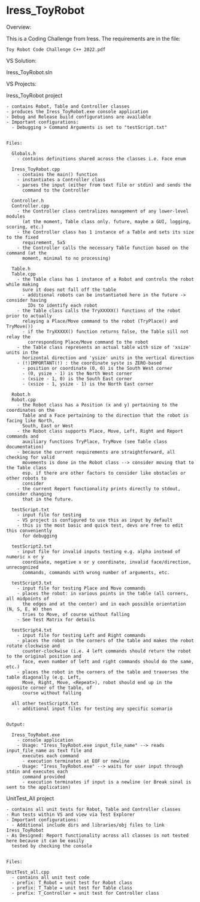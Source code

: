 # Iress_ToyRobot

Overview:

  This is a Coding Challenge from Iress. The requirements are in the file:

    Toy Robot Code Challenge C++ 2022.pdf


VS Solution:

  Iress_ToyRobot.sln


VS Projects:

  Iress_ToyRobot project

    - contains Robot, Table and Controller classes
    - produces the Iress_ToyRobot.exe console application
    - Debug and Release build configurations are available
    - Important configurations:
      - Debugging > Command Arguments is set to "testScript.txt"


    Files:

      Globals.h
        - contains definitions shared across the classes i.e. Face enum

      Iress_ToyRobot.cpp
        - contains the main() function
        - instantiates a Controller class
        - parses the input (either from text file or stdin) and sends the
          command to the Controller

      Controller.h
      Controller.cpp
        - the Controller class centralizes management of any lower-level modules
          (at the moment, Table class only. future, maybe a GUI, logging, scoring, etc.)
        - the Controller class has 1 instance of a Table and sets its size to the fixed
          requirement, 5x5
        - the Controller calls the necessary Table function based on the command (at the
          moment, minimal to no processing)

      Table.h
      Table.cpp
        - the Table class has 1 instance of a Robot and controls the robot while making
          sure it does not fall off the table
          - additional robots can be instantiated here in the future -> consider having
            IDs to identify each robot
        - the Table class calls the TryXXXXX() functions of the robot prior to actually
          relaying a Place/Move command to the robot (TryPlace() and TryMove())
          - if the TryXXXXX() function returns false, the Table sill not relay the
            corresponding Place/Move command to the robot
        - the Table class represents an actual table with size of 'xsize' units in the
          horizontal direction and 'ysize' units in the vertical direction
        - (!)IMPORTANT(!) : the coordinate syste is ZERO-based
          - position or coordinate (0, 0) is the South West corner
          - (0, ysize - 1) is the North West corner
          - (xsize - 1, 0) is the South East corner
          - (xsize - 1, ysize - 1) is the North East corner

      Robot.h
      Robot.cpp
        - the Robot class has a Position (x and y) pertaining to the coordinates on the
          Table and a Face pertaining to the direction that the robot is facing like North,
          South, East or West
        - the Robot class supports Place, Move, Left, Right and Report commands and
          auxiliary functions TryPlace, TryMove (see Table class documentation)
        - because the current requirements are straightforward, all checking for valid
          movements is done in the Robot class --> consider moving that to the Table class
          esp. if there are other factors to consider like obstacles or other robots to
          consider
        - the current Report functionality prints directly to stdout, consider changing
          that in the future.

      testScript.txt
        - input file for testing
        - VS project is configured to use this as input by default
        - this is the most basic and quick test, devs are free to edit this conveniently
          for debugging

      testScript2.txt
        - input file for invalid inputs testing e.g. alpha instead of numeric x or y
          coordinate, negative x or y coordinate, invalid face/direction, unrecognized
          commands, commands with wrong number of arguments, etc.

      testScript3.txt
        - input file for testing Place and Move commands
        - places the robot: in various points in the table (all corners, all midpoints of
          the edges and at the center) and in each possible orientation (N, S, E, W) then
          tries to Move, of course without falling
        - See Test Matrix for details

      testScript4.txt
        - input file for testing Left and Right commands
        - places the robot in the corners of the table and makes the robot rotate clockwise and
          counter-clockwise (i.e. 4 left commands should return the robot to the original position and
          face, even number of left and right commands should do the same, etc.)
        - places the robot in the corners of the table and traverses the table diagonally (e.g. Left,
          Move, Right, Move, <Repeat>), robot should end up in the opposite corner of the table, of
          course without falling

      all other testScriptX.txt
        - additional input files for testing any specific scenario


    Output:

      Iress_ToyRobot.exe
        - console application
        - Usage: "Iress_ToyRobot.exe input_file_name" --> reads input_file_name as text file and
          executes each command
          - execution terminates at EOF or newline
        - Usage: "Iress_ToyRobot.exe" --> waits for user input through stdin and executes each
          command provided
          - execution terminates if input is a newline (or Break sinal is sent to the application)


  UnitTest_All project

    - contains all unit tests for Robot, Table and Controller classes
    - Run tests within VS and view via Test Explorer
    - Important configurations:
      - Additional include dirs and libraries/obj files to link Iress_ToyRobot
    - As Designed: Report functionality across all classes is not tested here because it can be easily
      tested by checking the console


    Files:

    UnitTest_all.cpp
      - contains all unit test code
      - prefix: T_Robot = unit test for Robot class
      - prefix: T_Table = unit test for Table class
      - prefix: T_Controller = unit test for Controller class
